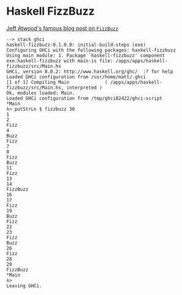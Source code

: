 # Haskell FizzBuzz

[Jeff Atwood's famous blog post on `FizzBuzz`](https://blog.codinghorror.com/why-cant-programmers-program/)

```
--> stack ghci
haskell-fizzbuzz-0.1.0.0: initial-build-steps (exe)
Configuring GHCi with the following packages: haskell-fizzbuzz
Using main module: 1. Package `haskell-fizzbuzz' component exe:haskell-fizzbuzz with main-is file: /apps/apps/haskell-fizzbuzz/src/Main.hs
GHCi, version 8.0.2: http://www.haskell.org/ghc/  :? for help
Loaded GHCi configuration from /usr/home/matt/.ghci
[1 of 1] Compiling Main             ( /apps/apps/haskell-fizzbuzz/src/Main.hs, interpreted )
Ok, modules loaded: Main.
Loaded GHCi configuration from /tmp/ghci82422/ghci-script
*Main
λ> putStrLn $ fizzbuzz 30
1
2
Fizz
4
Buzz
Fizz
7
8
Fizz
Buzz
11
Fizz
13
14
FizzBuzz
16
17
Fizz
19
Buzz
Fizz
22
23
Fizz
Buzz
26
Fizz
28
29
FizzBuzz
*Main
λ>
Leaving GHCi.
```

